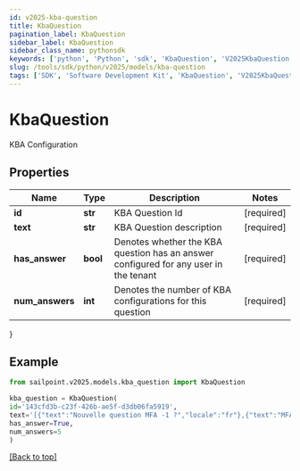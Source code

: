 ```yaml
---
id: v2025-kba-question
title: KbaQuestion
pagination_label: KbaQuestion
sidebar_label: KbaQuestion
sidebar_class_name: pythonsdk
keywords: ['python', 'Python', 'sdk', 'KbaQuestion', 'V2025KbaQuestion'] 
slug: /tools/sdk/python/v2025/models/kba-question
tags: ['SDK', 'Software Development Kit', 'KbaQuestion', 'V2025KbaQuestion']
---
```


# KbaQuestion

KBA Configuration

## Properties

Name | Type | Description | Notes
------------ | ------------- | ------------- | -------------
**id** | **str** | KBA Question Id | [required]
**text** | **str** | KBA Question description | [required]
**has_answer** | **bool** | Denotes whether the KBA question has an answer configured for any user in the tenant | [required]
**num_answers** | **int** | Denotes the number of KBA configurations for this question | [required]
}

## Example

```python
from sailpoint.v2025.models.kba_question import KbaQuestion

kba_question = KbaQuestion(
id='143cfd3b-c23f-426b-ae5f-d3db06fa5919',
text='[{"text":"Nouvelle question MFA -1 ?","locale":"fr"},{"text":"MFA new question -1 ?","locale":""}]',
has_answer=True,
num_answers=5
)

```
[[Back to top]](#) 

